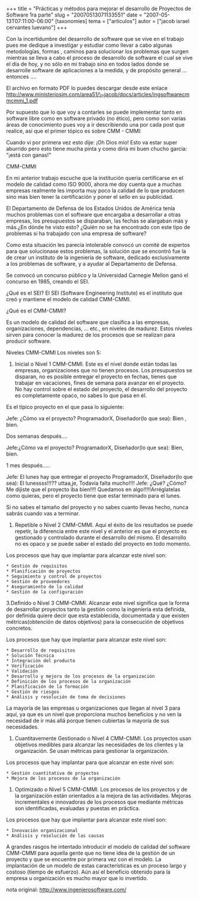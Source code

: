 +++
title = "Prácticas y métodos para mejorar el desarrollo de Proyectos de Software 1ra parte"
slug = "20070513071133551"
date = "2007-05-13T07:11:00-06:00"
[taxonomies]
tema = ["articulos"]
autor = ["jacob israel cervantes luevano"]
+++

Con la incertidumbre del desarrollo de software que se vive en el
trabajo pues me dedique a investigar y estudiar como llevar a cabo
algunas metodologías, formas , caminos para solucionar los problemas que
surgen mientras se lleva a cabo el proceso de desarrollo de software el
cual se vive el día de hoy, y no sólo en mi trabajo sino en todos lados
donde se desarrolle software de aplicaciones a la medida, y de propósito
general … entonces ….

<!-- more -->
El archivo en formato PDF lo puedes descargar desde este enlace
<a href="http://www.ministeriosjm.com/area51/~jacob/docs/articles/ingsoftwarecmmcmmi_1.pdf">http://www.ministeriosjm.com/area51/\~jacob/docs/articles/ingsoftwarecmmcmmi_1.pdf</a>

Por supuesto que lo que voy a contarles se puede implementar tanto en
software libre como en software privado (no ético), pero como son varias
áreas de conocimiento pues voy a ir describiendo una por cada post que
realice, así que el primer tópico es sobre CMM - CMMI:

Cuando vi por primera vez esto dije: ¡Oh Dios mío! Esto va estar super
aburrido pero esto tiene mucha pinta y como diría mi buen chucho garcia:
“¡está con ganas!”

CMM-CMMI

En mi anterior trabajo escuche que la institución queria certificarse en
el modelo de calidad como ISO 9000, ahora me doy cuenta que a muchas
empresas realmente les importa muy poco la calidad de lo que producen
sino mas bien tener la certificación y poner el sello en su publicidad.

El Departamento de Defensa de los Estados Unidos de América tenía muchos
problemas con el software que encargaba a desarrollar a otras empresas,
los presupuestos se disparaban, las fechas se alargaban más y más.¿En
dónde he visto esto? ¿Quién no se ha encontrado con este tipo de
problemas si ha trabajado con una empresa de software?

Como esta situación les parecía intolerable convocó un comité de
expertos para que solucionase estos problemas, la solución que se
encontró fue la de crear un instituto de la ingeniería de software,
dedicado exclusivamente a los problemas de software, y a ayudar al
Departamento de Defensa.

Se convocó un concurso público y la Universidad Carnegie Mellon ganó el
concurso en 1985, creando el SEI.

¿Qué es el SEI? El SEI (Software Engineering Institute) es el instituto
que creó y mantiene el modelo de calidad CMM-CMMI.

¿Qué es el CMM-CMMI?

Es un modelo de calidad del software que clasifica a las empresas,
organizaciones, dependencias, … etc., en niveles de madurez. Estos
niveles sirven para conocer la madurez de los procesos que se realizan
para producir software.

Niveles CMM-CMMI Los niveles son 5:

1. Inicial o Nivel 1 CMM-CMMI. Este es el nivel donde están todas las
    empresas, organizaciones que no tienen procesos. Los presupuestos se
    disparan, no es posible entregar el proyecto en fechas, tienes que
    trabajar en vacaciones, fines de semana para avanzar en el proyecto.
    No hay control sobre el estado del proyecto, el desarrollo del
    proyecto es completamente opaco, no sabes lo que pasa en él.

Es el típico proyecto en el que pasa lo siguiente:

Jefe: ¿Cómo va el proyecto? ProgramadorX, Diseñador(lo que sea): Bien ,
bien.

Dos semanas después….

Jefe:¿Cómo va el proyecto? ProgramadorX, Diseñador(lo que sea): Bien,
bien.

1 mes después…..

Jefe: El lunes hay que entregar el proyecto ProgramadorX, Diseñador(lo
que sea): El lunessss!!!?? uttaa,je, Todavía falta mucho!!!! Jefe: ¿Qué?
¿Cómo? Me dijiste que el proyecto iba bien!!!! Quedamos en
algo!!!!!Arréglatelas como quieras, pero el proyecto tiene que estar
terminado para el lunes.

Si no sabes el tamaño del proyecto y no sabes cuanto llevas hecho, nunca
sabrás cuando vas a terminar.

1. Repetible o Nivel 2 CMM-CMMI. Aquí el éxito de los resultados se
    puede repetir, la diferencia entre este nivel y el anterior es que
    el proyecto es gestionado y controlado durante el desarrollo del
    mismo. El desarrollo no es opaco y se puede saber el estado del
    proyecto en todo momento.

Los procesos que hay que implantar para alcanzar este nivel son:

    * Gestión de requisitos
    * Planificación de proyectos
    * Seguimiento y control de proyectos
    * Gestión de proveedores
    * Aseguramiento de la calidad
    * Gestión de la configuración

3.Definido o Nivel 3 CMM-CMMI. Alcanzar este nivel significa que la
forma de desarrollar proyectos tanto la gestión como la ingeniería esta
definida, por definida quiere decir que esta establecida, documentada y
que existen métricas(obtención de datos objetivos) para la consecución
de objetivos concretos.

Los procesos que hay que implantar para alcanzar este nivel son:

    * Desarrollo de requisitos
    * Solución Técnica
    * Integración del producto
    * Verificación
    * Validación
    * Desarrollo y mejora de los procesos de la organización
    * Definición de los procesos de la organización
    * Planificación de la formación
    * Gestión de riesgos
    * Análisis y resolución de toma de decisiones

La mayoría de las empresas u organizaciones que llegan al nivel 3 para
aquí, ya que es un nivel que proporciona muchos beneficios y no ven la
necesidad de ir más allá porque tienen cubiertas la mayoría de sus
necesidades.

1. Cuantitavemente Gestionado o Nivel 4 CMM-CMMI. Los proyectos usan
    objetivos medibles para alcanzar las necesidades de los clientes y
    la organización. Se usan métricas para gestionar la organización.

Los procesos que hay implantar para que alcanzar en este nivel son:

    * Gestión cuantitativa de proyectos
    * Mejora de los procesos de la organización

1. Optimizado o Nivel 5 CMM-CMMI. Los procesos de los proyectos y de la
    organización están orientados a la mejora de las actividades.
    Mejoras incrementales e innovadoras de los procesos que mediante
    métricas son identificadas, evaluadas y puestas en práctica.

Los procesos que hay que implantar para alcanzar este nivel son:

    * Innovación organizacional
    * Análisis y resolución de las causas

A grandes rasgos he intentado introducir el modelo de calidad del
software CMM-CMMI para aquella gente que no tiene idea de la gestión de
un proyecto y que se encuentre por primera vez con el modelo. La
implantación de un modelo de estas características es un proceso largo y
costoso (tiempo de esfuerzo). Aún así el beneficio obtenido para la
empresa u organización es mucho mayor que lo invertido.

nota original:
<a href="http://www.ingenierosoftware.com/">http://www.ingenierosoftware.com/</a>
